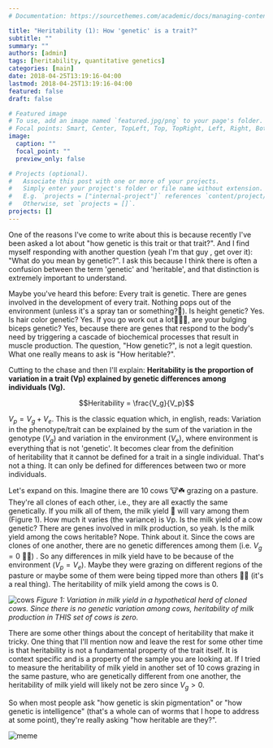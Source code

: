 ```yaml
---
# Documentation: https://sourcethemes.com/academic/docs/managing-content/

title: "Heritability (1): How 'genetic' is a trait?"
subtitle: ""
summary: ""
authors: [admin]
tags: [heritability, quantitative genetics]
categories: [main]
date: 2018-04-25T13:19:16-04:00
lastmod: 2018-04-25T13:19:16-04:00
featured: false
draft: false

# Featured image
# To use, add an image named `featured.jpg/png` to your page's folder.
# Focal points: Smart, Center, TopLeft, Top, TopRight, Left, Right, BottomLeft, Bottom, BottomRight.
image:
  caption: ""
  focal_point: ""
  preview_only: false

# Projects (optional).
#   Associate this post with one or more of your projects.
#   Simply enter your project's folder or file name without extension.
#   E.g. `projects = ["internal-project"]` references `content/project/deep-learning/index.md`.
#   Otherwise, set `projects = []`.
projects: []
---
```


One of the reasons I've come to write about this is because recently I've been asked a lot about "how genetic is this trait or that trait?". And I find myself responding with another question (yeah I'm that guy , get over it): "What do you mean by genetic?". I ask this because I think there is often a confusion between the term 'genetic' and 'heritable', and that distinction is extremely important to understand.

Maybe you've heard this before: Every trait is genetic. There are genes involved in the development of every trait. Nothing pops out of the environment (unless it's a spray tan or something?🤔). Is height genetic? Yes. Is hair color genetic? Yes. If you go work out a lot🏋🏽‍♂️, are your bulging biceps genetic? Yes, because there are genes that respond to the body's need by triggering a cascade of biochemical processes that result in muscle production. The question, "How genetic?", is not a legit question. What one really means to ask is "How heritable?".

Cutting to the chase and then I'll explain: **Heritability is the proportion of variation in a trait (Vp) explained by genetic differences among individuals (Vg).**

$$Heritability = \frac{V_g}{V_p}$$

$V_p = V_g + V_e$. This is the classic equation which, in english, reads: Variation in the phenotype/trait can be explained by the sum of the variation in the genotype ($V_g$) and variation in the environment ($V_e$), where environment is everything that is not 'genetic'. It becomes clear from the definition of heritability that it cannot be defined for a trait in a single individual. That's not a thing. It can only be defined for differences between two or more individuals.

Let's expand on this. Imagine there are 10 cows 🐮☘️ grazing on a pasture. They're all clones of each other, i.e., they are all exactly the same genetically. If you milk all of them, the milk yield 🥛 will vary among them (Figure 1). How much it varies (the variance) is Vp. Is the milk yield of a cow genetic? There are genes involved in milk production, so yeah. Is the milk yield among the cows heritable? Nope. Think about it. Since the cows are clones of one another, there are no genetic differences among them (i.e. $V_g = 0$ 👌🏽) . So any differences in milk yield have to be because of the environment ($V_p = V_e$). Maybe they were grazing on different regions of the pasture or maybe some of them were being tipped more than others 🙌🐄 (it's a real thing). The heritability of milk yield among the cows is 0.


![cows](/media/heritability1/herit1-01.jpg)
*Figure 1: Variation in milk yield in a hypothetical herd of cloned cows. Since there is no genetic variation among cows, heritability of milk production in THIS set of cows is zero.*

There are some other things about the concept of heritability that make it tricky. One thing that I'll mention now and leave the rest for some other time is that heritability is not a fundamental property of the trait itself. It is context specific and is a property of the sample you are looking at. If I tried to measure the heritability of milk yield in another set of 10 cows grazing in the same pasture, who are genetically different from one another, the heritability of milk yield will likely not be zero since $V_g > 0$.

So when most people ask "how genetic is skin pigmentation" or "how genetic is intelligence" (that's a whole can of worms that I hope to address at some point), they're really asking "how heritable are they?".

![meme](/media/heritability1/meme.jpg)
